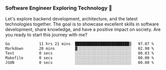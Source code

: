 ### Software Engineer Exploring Technology 🚀 

Let's explore backend development, architecture, and the latest technologies together. The goal is to showcase excellent skills in software development, share knowledge, and have a positive impact on society. Are you ready to start this journey with me?

<!--START_SECTION:waka-->

```txt
Go             11 hrs 21 mins  ████████████████████████▒   97.07 %
Markdown       20 mins         ▓░░░░░░░░░░░░░░░░░░░░░░░░   02.90 %
Text           0 secs          ░░░░░░░░░░░░░░░░░░░░░░░░░   00.03 %
Makefile       0 secs          ░░░░░░░░░░░░░░░░░░░░░░░░░   00.00 %
JSON           0 secs          ░░░░░░░░░░░░░░░░░░░░░░░░░   00.00 %
```

<!--END_SECTION:waka-->
